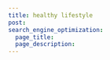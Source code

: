 ```yaml
---
title: healthy lifestyle
post: 
search_engine_optimization:
  page_title:
  page_description:
---
```

